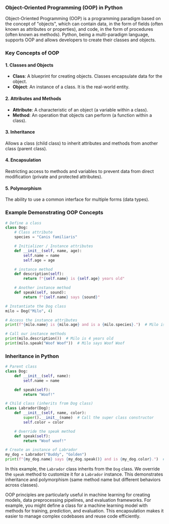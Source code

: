 ### Object-Oriented Programming (OOP) in Python

Object-Oriented Programming (OOP) is a programming paradigm based on the concept of "objects", which can contain data, in the form of fields (often known as attributes or properties), and code, in the form of procedures (often known as methods). Python, being a multi-paradigm language, supports OOP and allows developers to create their classes and objects.

### Key Concepts of OOP

#### 1. Classes and Objects
- **Class**: A blueprint for creating objects. Classes encapsulate data for the object.
- **Object**: An instance of a class. It is the real-world entity.

#### 2. Attributes and Methods
- **Attribute**: A characteristic of an object (a variable within a class).
- **Method**: An operation that objects can perform (a function within a class).

#### 3. Inheritance
Allows a class (child class) to inherit attributes and methods from another class (parent class).

#### 4. Encapsulation
Restricting access to methods and variables to prevent data from direct modification (private and protected attributes).

#### 5. Polymorphism
The ability to use a common interface for multiple forms (data types).

### Example Demonstrating OOP Concepts

```python
# Define a class
class Dog:
    # Class attribute
    species = "Canis familiaris"

    # Initializer / Instance attributes
    def __init__(self, name, age):
        self.name = name
        self.age = age

    # instance method
    def description(self):
        return f"{self.name} is {self.age} years old"

    # Another instance method
    def speak(self, sound):
        return f"{self.name} says {sound}"

# Instantiate the Dog class
milo = Dog("Milo", 4)

# Access the instance attributes
print(f"{milo.name} is {milo.age} and is a {milo.species}.")  # Milo is 4 and is a Canis familiaris.

# Call our instance methods
print(milo.description())  # Milo is 4 years old
print(milo.speak("Woof Woof"))  # Milo says Woof Woof
```

### Inheritance in Python

```python
# Parent class
class Dog:
    def __init__(self, name):
        self.name = name

    def speak(self):
        return "Woof!"

# Child class (inherits from Dog class)
class Labrador(Dog):
    def __init__(self, name, color):
        super().__init__(name)  # Call the super class constructor
        self.color = color

    # Override the speak method
    def speak(self):
        return "Woof woof!"

# Create an instance of Labrador
my_dog = Labrador("Buddy", "Golden")
print(f"{my_dog.name} says {my_dog.speak()} and is {my_dog.color}.")  # Buddy says Woof woof! and is Golden.
```

In this example, the `Labrador` class inherits from the `Dog` class. We override the `speak` method to customize it for a `Labrador` instance. This demonstrates inheritance and polymorphism (same method name but different behaviors across classes).

OOP principles are particularly useful in machine learning for creating models, data preprocessing pipelines, and evaluation frameworks. For example, you might define a class for a machine learning model with methods for training, prediction, and evaluation. This encapsulation makes it easier to manage complex codebases and reuse code efficiently.